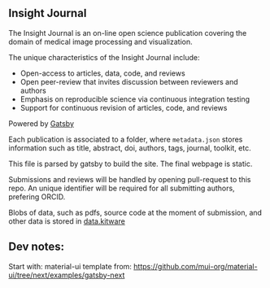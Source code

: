 Insight Journal
---------------

The Insight Journal is an on-line open science publication covering the domain of medical image processing and visualization.

The unique characteristics of the Insight Journal include:

- Open-access to articles, data, code, and reviews
- Open peer-review that invites discussion between reviewers and authors
- Emphasis on reproducible science via continuous integration testing
- Support for continuous revision of articles, code, and reviews

Powered by [Gatsby](https://www.gatsbyjs.org/)

Each publication is associated to a folder, where `metadata.json` stores information
such as title, abstract, doi, authors, tags, journal, toolkit, etc.

This file is parsed by gatsby to build the site. The final webpage is static.

Submissions and reviews will be handled by opening pull-request to this repo.
An unique identifier will be required for all submitting authors, prefering ORCID.

Blobs of data, such as pdfs, source code at the moment of submission, and other data is stored in
[data.kitware](https://data.kitware.com/#collection/5cb75e388d777f072b41e8db/folder/5cc782658d777f072b7834a2)


Dev notes:
--
Start with: material-ui template from: https://github.com/mui-org/material-ui/tree/next/examples/gatsby-next

